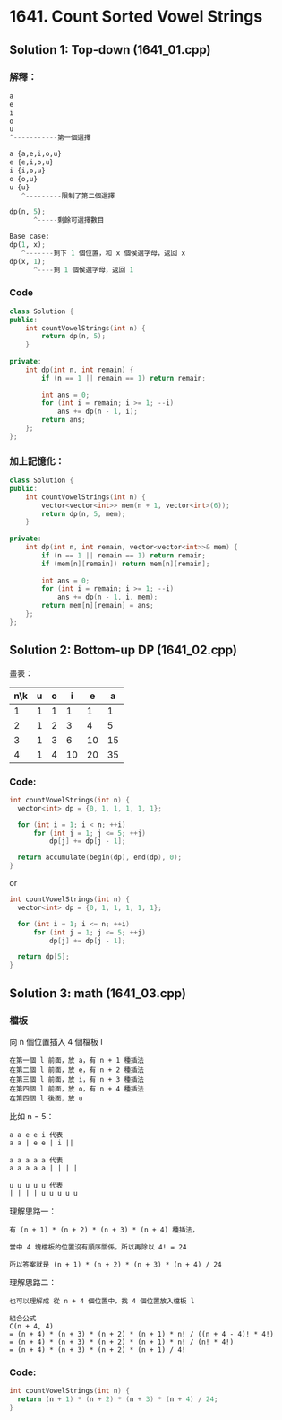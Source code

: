# 1641. Count Sorted Vowel Strings

## Solution 1: Top-down (1641_01.cpp)

### 解釋：

```py
a
e
i
o
u
^-----------第一個選擇

a {a,e,i,o,u}
e {e,i,o,u}
i {i,o,u}
o {o,u}
u {u}
   ^---------限制了第二個選擇

dp(n, 5);
      ^-----剩餘可選擇數目
```

```py
Base case:
dp(1, x);
   ^-------剩下 1 個位置，和 x 個侯選字母，返回 x
dp(x, 1);
      ^----剩 1 個侯選字母，返回 1
```

### Code

```cpp
class Solution {
public:
    int countVowelStrings(int n) {
        return dp(n, 5);
    }
    
private:
    int dp(int n, int remain) {
        if (n == 1 || remain == 1) return remain;
        
        int ans = 0;
        for (int i = remain; i >= 1; --i)
            ans += dp(n - 1, i);
        return ans;
    };
};
```

### 加上記憶化：

```cpp
class Solution {
public:
    int countVowelStrings(int n) {
        vector<vector<int>> mem(n + 1, vector<int>(6));
        return dp(n, 5, mem);
    }
    
private:
    int dp(int n, int remain, vector<vector<int>>& mem) {
        if (n == 1 || remain == 1) return remain;
        if (mem[n][remain]) return mem[n][remain];
        
        int ans = 0;
        for (int i = remain; i >= 1; --i)
            ans += dp(n - 1, i, mem);
        return mem[n][remain] = ans;
    };
};
```

## Solution 2: Bottom-up DP (1641_02.cpp)

畫表：

| n\k | u | o | i  | e  | a  |
|-----|---|---|----|----|----|
| 1   | 1 | 1 | 1  | 1  | 1  |
| 2   | 1 | 2 | 3  | 4  | 5  |
| 3   | 1 | 3 | 6  | 10 | 15 |
| 4   | 1 | 4 | 10 | 20 | 35 |

### Code:

```cpp
int countVowelStrings(int n) {
  vector<int> dp = {0, 1, 1, 1, 1, 1};

  for (int i = 1; i < n; ++i)
      for (int j = 1; j <= 5; ++j)
          dp[j] += dp[j - 1];

  return accumulate(begin(dp), end(dp), 0);
}
```

or

```cpp
int countVowelStrings(int n) {
  vector<int> dp = {0, 1, 1, 1, 1, 1};

  for (int i = 1; i <= n; ++i)
      for (int j = 1; j <= 5; ++j)
          dp[j] += dp[j - 1];

  return dp[5];
}
```

## Solution 3: math (1641_03.cpp)

### 檔板

向 n 個位置插入 4 個檔板 l

```
在第一個 l 前面，放 a，有 n + 1 種插法
在第二個 l 前面，放 e，有 n + 2 種插法
在第三個 l 前面，放 i，有 n + 3 種插法
在第四個 l 前面，放 o，有 n + 4 種插法
在第四個 l 後面，放 u
```

比如 n = 5：
```
a a e e i 代表
a a | e e | i ||

a a a a a 代表
a a a a a | | | |

u u u u u 代表
| | | | u u u u u
```

理解思路一：
```
有 (n + 1) * (n + 2) * (n + 3) * (n + 4) 種插法，

當中 4 塊檔板的位置沒有順序關係，所以再除以 4! = 24

所以答案就是 (n + 1) * (n + 2) * (n + 3) * (n + 4) / 24
```

理解思路二：
```
也可以理解成 從 n + 4 個位置中，找 4 個位置放入檔板 l

組合公式
C(n + 4, 4)
= (n + 4) * (n + 3) * (n + 2) * (n + 1) * n! / ((n + 4 - 4)! * 4!)
= (n + 4) * (n + 3) * (n + 2) * (n + 1) * n! / (n! * 4!)
= (n + 4) * (n + 3) * (n + 2) * (n + 1) / 4!
```

### Code:

```cpp
int countVowelStrings(int n) {
  return (n + 1) * (n + 2) * (n + 3) * (n + 4) / 24;
}
```
